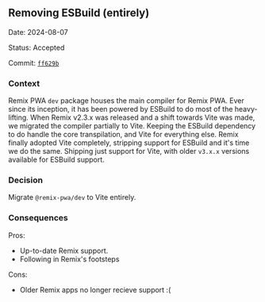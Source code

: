 ## Removing ESBuild (entirely)

Date: 2024-08-07

Status: Accepted

Commit: [`ff629b`](https://github.com/remix-pwa/monorepo/commit/ff629bac27b5c5a83dbd249734e3b6b75ae75db2)

### Context

Remix PWA `dev` package houses the main compiler for Remix PWA. Ever since its inception, it has been powered by ESBuild to do most of the heavy-lifting. When Remix v2.3.x was released and a shift towards Vite was made, we migrated the compiler partially to Vite.
Keeping the ESBuild dependency to do handle the core transpilation, and Vite for everything else. Remix finally adopted Vite completely, stripping support for ESBuild and it's time we do the same. Shipping just support for Vite, with older `v3.x.x` versions available for ESBuild support.

### Decision

Migrate `@remix-pwa/dev` to Vite entirely.

### Consequences

Pros:

- Up-to-date Remix support.
- Following in Remix's footsteps

Cons:

- Older Remix apps no longer recieve support :(
